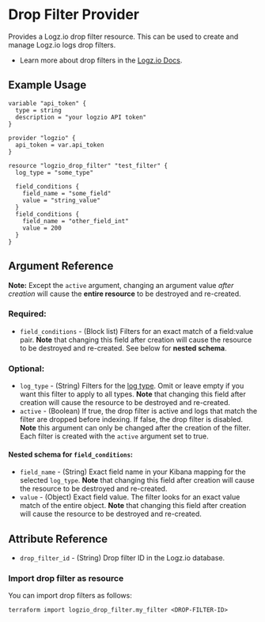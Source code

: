 # Drop Filter Provider

Provides a Logz.io drop filter resource. This can be used to create and manage Logz.io logs drop filters.

* Learn more about drop filters in the [Logz.io Docs](https://docs.logz.io/docs/user-guide/data-hub/drop-filters/drop-fiters-logs/).

## Example Usage

```hcl
variable "api_token" {
  type = string
  description = "your logzio API token"
}

provider "logzio" {
  api_token = var.api_token
}

resource "logzio_drop_filter" "test_filter" {
  log_type = "some_type"

  field_conditions {
    field_name = "some_field"
    value = "string_value"
  }
  field_conditions {
    field_name = "other_field_int"
    value = 200
  }
}
```

## Argument Reference

**Note:** Except the `active` argument, changing an argument value _after creation_ will cause the **entire resource** to be destroyed and re-created.

### Required:

* `field_conditions` - (Block list) Filters for an exact match of a field:value pair. **Note** that changing this field after creation will cause the resource to be destroyed and re-created. See below for **nested schema**.

### Optional:

* `log_type` - (String) Filters for the [log type](https://docs.logz.io/user-guide/log-shipping/built-in-log-types.html). Omit or leave empty if you want this filter to apply to all types. **Note** that changing this field after creation will cause the resource to be destroyed and re-created. 
* `active` - (Boolean) If true, the drop filter is active and logs that match the filter are dropped before indexing. If false, the drop filter is disabled. **Note** this argument can only be changed after the creation of the filter. Each filter is created with the `active` argument set to true.

#### Nested schema for `field_conditions`:

* `field_name` - (String) Exact field name in your Kibana mapping for the selected `log_type`. **Note** that changing this field after creation will cause the resource to be destroyed and re-created.
* `value` - (Object) Exact field value. The filter looks for an exact value match of the entire object. **Note** that changing this field after creation will cause the resource to be destroyed and re-created.

##  Attribute Reference

* `drop_filter_id` - (String) Drop filter ID in the Logz.io database.

### Import drop filter as resource

You can import drop filters as follows:

```
terraform import logzio_drop_filter.my_filter <DROP-FILTER-ID>
```
